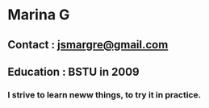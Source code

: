 # Marina G

## Contact : jsmargre@gmail.com


## Education : BSTU in 2009 


### I strive to learn neww things, to try it in practice.
